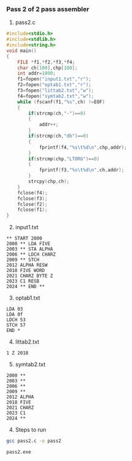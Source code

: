 ### Pass 2 of 2 pass assembler
1. pass2.c
```c
#include<stdio.h>
#include<stdlib.h>
#include<string.h>
void main()
{
    FILE *f1,*f2,*f3,*f4;
    char ch[100],chp[100];
    int addr=1000;
    f1=fopen("input1.txt","r");
    f2=fopen("optab1.txt","r");
    f3=fopen("littab2.txt","w");
    f4=fopen("symtab2.txt","w");
    while (fscanf(f1,"%s",ch) !=EOF)
    {
        if(strcmp(ch,"-")==0)
        {
            addr++;
        }
        if(strcmp(ch,"db")==0)
        {
            fprintf(f4,"%s\t%d\n",chp,addr);
        }
        if(strcmp(chp,"LTORG")==0)
        {
            fprintf(f3,"%s\t%d\n",ch,addr);
        }
        strcpy(chp,ch);
    }
    fclose(f4);
    fclose(f3);
    fclose(f2);
    fclose(f1);
}
```
2. input1.txt
```
** START 2000
2000 ** LDA FIVE
2003 ** STA ALPHA
2006 ** LDCH CHARZ
2009 ** STCH
2012 ALPHA RESW
2018 FIVE WORD
2021 CHARZ BYTE Z
2023 C1 RESB
2024 ** END **
```
3. optab1.txt
```
LDA 03
LDA 0f
LDCH 53
STCH 57
END *
```
4. littab2.txt
```
1 Z 2018
```
5. symtab2.txt
```
2000 **
2003 **
2006 **
2009 **
2012 ALPHA
2018 FIVE
2021 CHARZ
2023 C1
2024 **
```
4. Steps to run
```sh
gcc pass2.c -o pass2
```

```
pass2.exe
```

